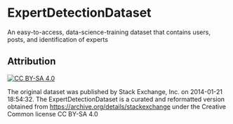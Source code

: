 # ExpertDetectionDataset
An easy-to-access, data-science-training dataset that contains users, posts, and identification of experts


## Attribution
[![CC BY-SA 4.0][cc-by-sa-shield]][cc-by-sa]

The original dataset was published by Stack Exchange, Inc. on 2014-01-21 18:54:32.  The ExpertDetectionDataset is a curated and reformatted version obtained from https://archive.org/details/stackexchange under the Creative Common license CC BY-SA 4.0 

[cc-by-sa]: http://creativecommons.org/licenses/by-sa/4.0/
[cc-by-sa-image]: https://licensebuttons.net/l/by-sa/4.0/88x31.png
[cc-by-sa-shield]: https://img.shields.io/badge/License-CC%20BY--SA%204.0-lightgrey.svg
